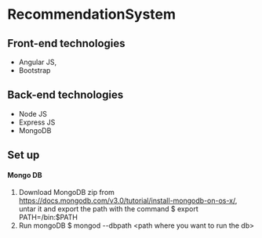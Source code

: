 # RecommendationSystem

## Front-end technologies
* Angular JS, 
* Bootstrap

## Back-end technologies
* Node JS
* Express JS
* MongoDB 

## Set up 
#### Mongo DB
1. Download MongoDB zip from https://docs.mongodb.com/v3.0/tutorial/install-mongodb-on-os-x/, untar it and export the path with the command $ export PATH=<mongodb-install-directory>/bin:$PATH
2. Run mongoDB $ mongod --dbpath \<path where you want to run the db\>


